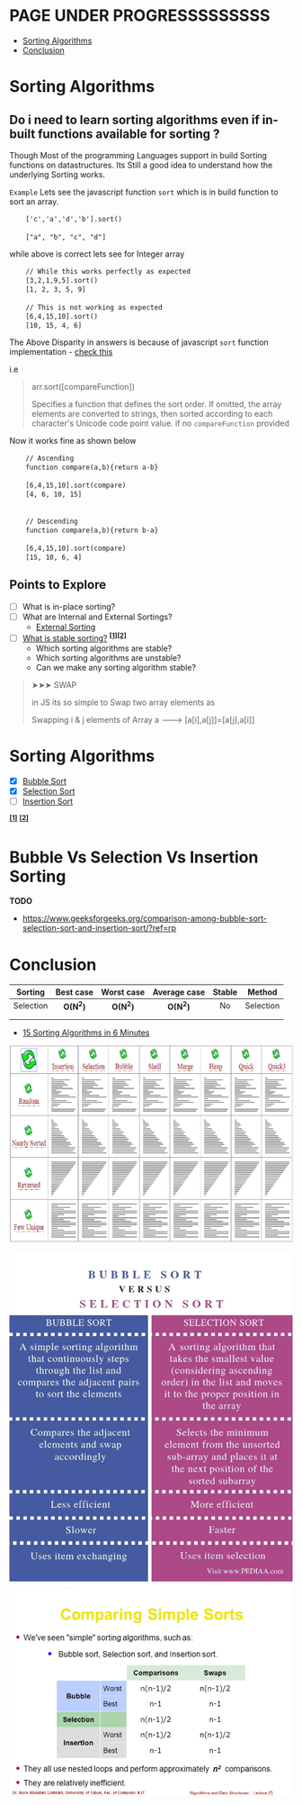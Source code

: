<h1>PAGE UNDER PROGRESSSSSSSSS </h1>

- [Sorting Algorithms](#sorting-algorithms)
- [Conclusion](#conclusion)

<!-- # Topics -->
<h1> Sorting Algorithms </h1>

<h2>  Do i need to learn sorting algorithms even if in-built functions available for sorting ? </h2>
Though Most of the programming Languages support in build Sorting functions on datastructures. Its Still a good idea to understand how the underlying Sorting works.

`Example`
Lets see the javascript function `sort` which is in build function to sort an array.

```
    ['c','a','d','b'].sort()

    ["a", "b", "c", "d"]
```

while above is correct lets see for Integer array

```
    // While this works perfectly as expected
    [3,2,1,9,5].sort()
    [1, 2, 3, 5, 9]

    // This is not working as expected
    [6,4,15,10].sort()
    [10, 15, 4, 6]
```

The Above Disparity in answers is because of javascript `sort` function implementation - [check this](https://developer.mozilla.org/en-US/docs/Web/JavaScript/Reference/Global_Objects/Array/sort)

i.e

> arr.sort([compareFunction])
>
> Specifies a function that defines the sort order. If omitted, the array elements are converted to strings, then sorted according to each character's Unicode code point value.
> if no `compareFunction` provided

Now it works fine as shown below

```
    // Ascending
    function compare(a,b){return a-b}

    [6,4,15,10].sort(compare)
    [4, 6, 10, 15]


    // Descending
    function compare(a,b){return b-a}

    [6,4,15,10].sort(compare)
    [15, 10, 6, 4]

```

<h2>Points to Explore</h2>

- [ ] What is in-place sorting?
- [ ] What are Internal and External Sortings?
  - [External Sorting](https://www.geeksforgeeks.org/external-sorting/)
- [ ] [What is stable sorting?](https://www.geeksforgeeks.org/stability-in-sorting-algorithms/) **<sup>[[1]](https://en.wikipedia.org/wiki/Sorting_algorithm#Stability)</sup><sup>[[2]](http://homepages.math.uic.edu/~leon/cs-mcs401-s08/handouts/stability.pdf)</sup>**
  - Which sorting algorithms are stable?
  - Which sorting algorithms are unstable?
  - Can we make any sorting algorithm stable?

<!-- <img src="https://img.shields.io/badge/🔖TidBit-orange?style=plastic"/> -->

> ➤➤➤ SWAP
>
> in JS its so simple to Swap two array elements as
>
> Swapping i & j elements of Array a ---> [a[i],a[j]]=[a[j],a[i]]

# Sorting Algorithms

- [x] [Bubble Sort](AllSortingAlgorithms.md#bubble-sort)
- [x] [Selection Sort](AllSortingAlgorithms.md#selection-sort)
- [ ] [Insertion Sort](AllSortingAlgorithms.md#insertion-sort)

<!--
|       |   Topic    | ReadMe | Complexity |
| :---: | :--------: | :----: | :--------: |
|  [ ]  | Algorithms |  link  |    `B`     |
 -->

**<sup>[[1]](https://www.geeksforgeeks.org/fundamentals-of-algorithms/)</sup>** **<sup>[[2]](https://www.includehelp.com/data-structure-tutorial/algorithm-and-its-types.aspx)</sup>**


<h1> Bubble Vs Selection Vs Insertion Sorting</h1>

**TODO**
- https://www.geeksforgeeks.org/comparison-among-bubble-sort-selection-sort-and-insertion-sort/?ref=rp


# Conclusion

|  Sorting  |      Best case       |      Worst case      |     Average case     | Stable |  Method   |
| :-------: | :------------------: | :------------------: | :------------------: | :----: | :-------: |
| Selection | **O(N<sup>2</sup>)** | **O(N<sup>2</sup>)** | **O(N<sup>2</sup>)** |   No   | Selection |
|           |                      |                      |                      |        |
|           |                      |                      |                      |        |

- [15 Sorting Algorithms in 6 Minutes](https://www.youtube.com/watch?v=kPRA0W1kECg&feature=emb_title)

<p align="center">
  <img width="700" height="350" src="../../../PlayGround/ResourcesFiles/Algorithms_DataStructures/sorting/AllAlgorithms_.gif" alt="AllAlgorithms">
</p>

  <a align="center"> 
    <img  src="../../../PlayGround/ResourcesFiles/Algorithms_DataStructures/sorting/BubbleVsSelection-Comparison_.jpg" alt="BubbleVsSelection">
 </a>

  <a align="center"> 
    <img  src="../../../PlayGround/ResourcesFiles/Algorithms_DataStructures/sorting/Sorts_Compare_.jpg" alt="Sorts_Compare">
 </a>
